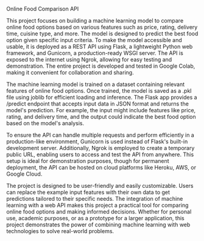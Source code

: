 Online Food Comparison API

This project focuses on building a machine learning model to compare online food options based on various features such as price, rating, delivery time, cuisine type, and more. The model is designed to predict the best food option given specific input criteria. To make the model accessible and usable, it is deployed as a REST API using Flask, a lightweight Python web framework, and Gunicorn, a production-ready WSGI server. The API is exposed to the internet using Ngrok, allowing for easy testing and demonstration. The entire project is developed and tested in Google Colab, making it convenient for collaboration and sharing.

The machine learning model is trained on a dataset containing relevant features of online food options. Once trained, the model is saved as a .pkl file using joblib for efficient loading and inference. The Flask app provides a /predict endpoint that accepts input data in JSON format and returns the model's prediction. For example, the input might include features like price, rating, and delivery time, and the output could indicate the best food option based on the model's analysis.

To ensure the API can handle multiple requests and perform efficiently in a production-like environment, Gunicorn is used instead of Flask's built-in development server. Additionally, Ngrok is employed to create a temporary public URL, enabling users to access and test the API from anywhere. This setup is ideal for demonstration purposes, though for permanent deployment, the API can be hosted on cloud platforms like Heroku, AWS, or Google Cloud.

The project is designed to be user-friendly and easily customizable. Users can replace the example input features with their own data to get predictions tailored to their specific needs. The integration of machine learning with a web API makes this project a practical tool for comparing online food options and making informed decisions. Whether for personal use, academic purposes, or as a prototype for a larger application, this project demonstrates the power of combining machine learning with web technologies to solve real-world problems.

